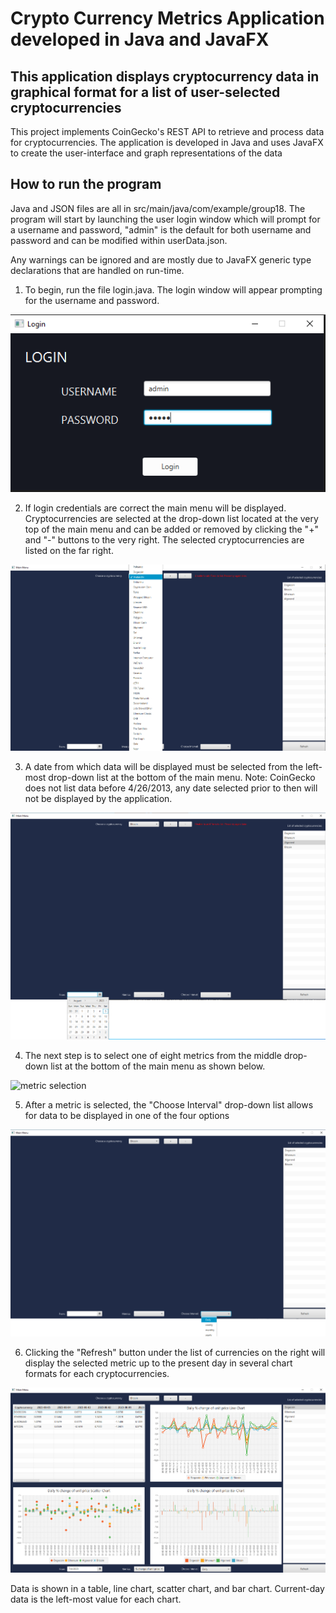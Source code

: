 # Crypto Currency Metrics Application developed in Java and JavaFX

## This application displays cryptocurrency data in graphical format for a list of user-selected cryptocurrencies

This project implements CoinGecko's REST API to retrieve and process data for cryptocurrencies. The application is developed in Java and uses JavaFX to create the user-interface and graph representations of the data

## How to run the program

Java and JSON files are all in src/main/java/com/example/group18. The program will start by launching the user login window which will prompt for a username and password, "admin" is the default for both username and password and can be modified within userData.json.

Any warnings can be ignored and are mostly due to JavaFX generic type declarations that are handled on run-time.

1. To begin, run the file login.java. The login window will appear prompting for the username and password.

<img src="https://github.com/Asarenac59/crypto-analysis-app/blob/bfcfd362370977228e3ec34f695dc0a8073bd00a/images/crypto-app-login.png" alt="login window"/>

2. If login credentials are correct the main menu will be displayed. Cryptocurrencies are selected at the drop-down list located at the very top of the main menu and can be added or removed by clicking the "+" and "-" buttons to the very right. The selected cryptocurrencies are listed on the far right.

<img src="https://github.com/Asarenac59/crypto-analysis-app/blob/bfcfd362370977228e3ec34f695dc0a8073bd00a/images/crypto-app-select.png" alt="main menu"/>

3. A date from which data will be displayed must be selected from the left-most drop-down list at the bottom of the main menu. Note: CoinGecko does not list data before 4/26/2013, any date selected prior to then will not be displayed by the application.

<img src="https://github.com/Asarenac59/crypto-analysis-app/blob/bfcfd362370977228e3ec34f695dc0a8073bd00a/images/crypto-app-date.png" alt="date selection"/>

4. The next step is to select one of eight metrics from the middle drop-down list at the bottom of the main menu as shown below.

<img src="https://github.com/Asarenac59/crypto-analysis-app/blob/bfcfd362370977228e3ec34f695dc0a8073bd00a/images/crypto-app-metric.png" alt="metric selection"/>

5. After a metric is selected, the "Choose Interval" drop-down list allows for data to be displayed in one of the four options

<img src="https://github.com/Asarenac59/crypto-analysis-app/blob/bfcfd362370977228e3ec34f695dc0a8073bd00a/images/crypto-app-interval.png" alt="interval selection"/>
 
6. Clicking the "Refresh" button under the list of currencies on the right will display the selected metric up to the present day in several chart formats for each cryptocurrencies.

<img src="https://github.com/Asarenac59/crypto-analysis-app/blob/bfcfd362370977228e3ec34f695dc0a8073bd00a/images/crypto-app-refresh.png" alt="data displayed"/>

Data is shown in a table, line chart, scatter chart, and bar chart. Current-day data is the left-most value for each chart.
